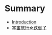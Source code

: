 # Summary

* [Introduction](README.md)
* [宇宙旅行☆跌倒了](Universe/i_fell_over_on_the_way_to_universe.md.md)

